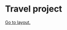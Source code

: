 # Travel project

[Go to layout.](https://www.figma.com/file/O3gVwxEP3fPrLqHuMu1e0l/Travel?node-id=0%3A1)